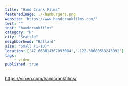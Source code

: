 ```yaml
---
title: "Hand Crank Films"
featuredImage: ./-hamburgers.png
website: "https://www.handcrankfilms.com/"
twit: ""
inst: "handcrankfilms"
category: "H"
city: "Seattle"
neighborhood: "Ballard"
size: "Small (1-10)"
location: ['47.668814367093084','-122.38680563243992']
tags:
    - video
published: true
---
```


https://vimeo.com/handcrankfilms/
